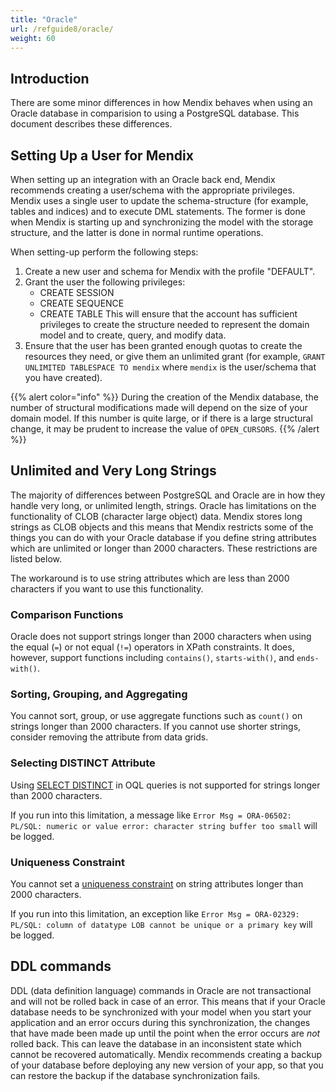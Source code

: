 ```yaml
---
title: "Oracle"
url: /refguide8/oracle/
weight: 60
---
```


## Introduction

There are some minor differences in how Mendix behaves when using an Oracle database in comparision to using a PostgreSQL database. This document describes these differences.

## Setting Up a User for Mendix

When setting up an integration with an Oracle back end, Mendix recommends creating a user/schema with the appropriate privileges. Mendix uses a single user to update the schema-structure (for example, tables and indices) and to execute DML statements. The former is done when Mendix is starting up and synchronizing the model with the storage structure, and the latter is done in normal runtime operations. 

When setting-up perform the following steps:

1. Create a new user and schema for Mendix with the profile "DEFAULT". 
2. Grant the user the following privileges:
    * CREATE SESSION
    * CREATE SEQUENCE
    * CREATE TABLE
    This will ensure that the account has sufficient privileges to create the structure needed to represent the domain model and to create, query, and modify data.
3. Ensure that the user has been granted enough quotas to create the resources they need, or give them an unlimited grant (for example, `GRANT UNLIMITED TABLESPACE TO mendix` where `mendix` is the user/schema that you have created).

{{% alert color="info" %}}
During the creation of the Mendix database, the number of structural modifications made will depend on the size of your domain model. If this number is quite large, or if there is a large structural change, it may be prudent to increase the value of `OPEN_CURSORS`.
{{% /alert %}}

## Unlimited and Very Long Strings

The majority of differences between PostgreSQL and Oracle are in how they handle very long, or unlimited length, strings. Oracle has limitations on the functionality of CLOB (character large object) data. Mendix stores long strings as CLOB objects and this means that Mendix restricts some of the things you can do with your Oracle database if you define string attributes which are unlimited or longer than 2000 characters. These restrictions are listed below.

The workaround is to use string attributes which are less than 2000 characters if you want to use this functionality.

### Comparison Functions

Oracle does not support strings longer than 2000 characters when using the equal (`=`) or not equal (`!=`) operators in XPath constraints. It does, however, support functions including `contains()`, `starts-with()`, and `ends-with()`.

### Sorting, Grouping, and Aggregating

You cannot sort, group, or use aggregate functions such as `count()` on strings longer than 2000 characters. If you cannot use shorter strings, consider removing the attribute from data grids.

### Selecting DISTINCT Attribute

Using [SELECT DISTINCT](/refguide8/oql-select-clause/) in OQL queries is not supported for strings longer than 2000 characters.

If you run into this limitation, a message like `Error Msg = ORA-06502: PL/SQL: numeric or value error: character string buffer too small` will be logged.

### Uniqueness Constraint

You cannot set a [uniqueness constraint](/refguide/validation-rules/#uniqueness) on string attributes longer than 2000 characters.

If you run into this limitation, an exception like `Error Msg = ORA-02329: PL/SQL: column of datatype LOB cannot be unique or a primary key` will be logged.

## DDL commands

DDL (data definition language) commands in Oracle are not transactional and will not be rolled back in case of an error. This means that if your Oracle database needs to be synchronized with your model when you start your application and an error occurs during this synchronization, the changes that have made been made up until the point when the error occurs are *not* rolled back. This can leave the database in an inconsistent state which cannot be recovered automatically. Mendix recommends creating a backup of your database before deploying any new version of your app, so that you can restore the backup if the database synchronization fails.
